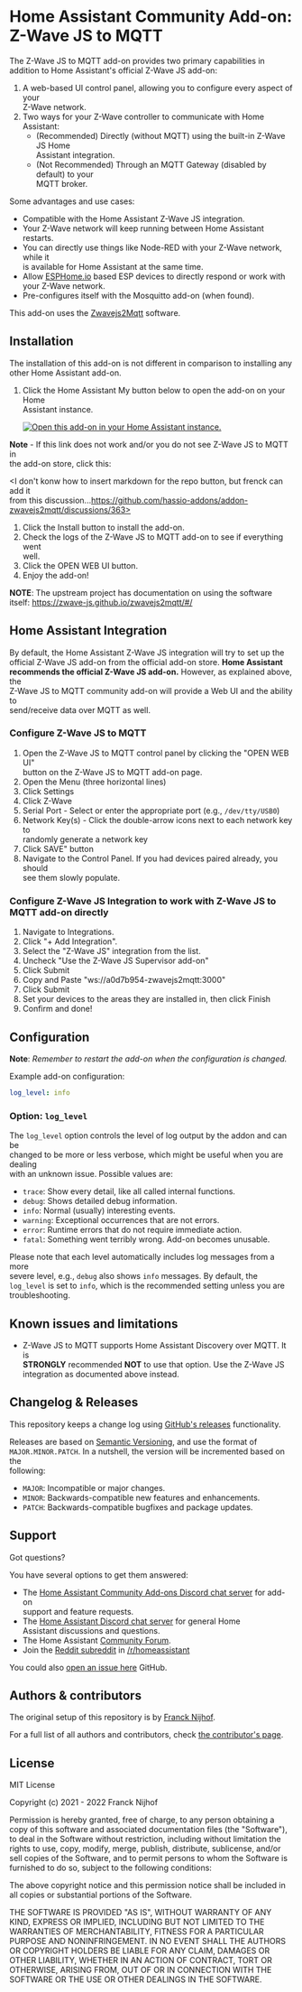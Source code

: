 # Home Assistant Community Add-on: Z-Wave JS to MQTT

The Z-Wave JS to MQTT add-on provides two primary capabilities in addition to
Home Assistant's official Z-Wave JS add-on:

1. A web-based UI control panel, allowing you to configure every aspect of your  
Z-Wave network.
1. Two ways for your Z-Wave controller to communicate with Home Assistant:
    - (Recommended) Directly (without MQTT) using the built-in Z-Wave JS Home  
    Assistant integration.
    - (Not Recommended) Through an MQTT Gateway (disabled by default) to your  
    MQTT broker.

Some advantages and use cases:

- Compatible with the Home Assistant Z-Wave JS integration.
- Your Z-Wave network will keep running between Home Assistant restarts.
- You can directly use things like Node-RED with your Z-Wave network, while it  
  is available for Home Assistant at the same time.
- Allow [ESPHome.io][esphome] based ESP devices to directly respond or work with  
  your Z-Wave network.
- Pre-configures itself with the Mosquitto add-on (when found).

This add-on uses the [Zwavejs2Mqtt][zwavejs2mqtt] software.

## Installation

The installation of this add-on is not different in comparison to installing any  
other Home Assistant add-on.

1. Click the Home Assistant My button below to open the add-on on your Home  
   Assistant instance.

   [![Open this add-on in your Home Assistant instance.][addon-badge]][addon]

**Note** - If this link does not work and/or you do not see Z-Wave JS to MQTT in  
the add-on store, click this:

<I don't konw how to insert markdown for the repo button, but frenck can add it  
from this discussion...https://github.com/hassio-addons/addon-zwavejs2mqtt/discussions/363>

1. Click the Install button to install the add-on.
1. Check the logs of the Z-Wave JS to MQTT add-on to see if everything went  
   well.
1. Click the OPEN WEB UI button.
1. Enjoy the add-on!

**NOTE**: The upstream project has documentation on using the software itself:
<https://zwave-js.github.io/zwavejs2mqtt/#/>

## Home Assistant Integration

By default, the Home Assistant Z-Wave JS integration will try to set up the  
official Z-Wave JS add-on from the official add-on store. **Home Assistant  
recommends the official Z-Wave JS add-on.** However, as explained above, the  
Z-Wave JS to MQTT community add-on will provide a Web UI and the ability to  
send/receive data over MQTT as well.

### Configure Z-Wave JS to MQTT

1. Open the Z-Wave JS to MQTT control panel by clicking the "OPEN WEB UI"  
   button on the Z-Wave JS to MQTT add-on page.
1. Open the Menu (three horizontal lines)
1. Click Settings
1. Click Z-Wave
1. Serial Port - Select or enter the appropriate port (e.g., `/dev/tty/USB0`)
1. Network Key(s) - Click the double-arrow icons next to each network key to  
   randomly generate a network key
1. Click SAVE" button
1. Navigate to the Control Panel. If you had devices paired already, you should  
   see them slowly populate.

### Configure Z-Wave JS Integration to work with Z-Wave JS to MQTT add-on directly

1. Navigate to Integrations.
1. Click "+ Add Integration".
1. Select the "Z-Wave JS" integration from the list.
1. Uncheck "Use the Z-Wave JS Supervisor add-on"
1. Click Submit
1. Copy and Paste "ws://a0d7b954-zwavejs2mqtt:3000"
1. Click Submit
1. Set your devices to the areas they are installed in, then click Finish
1. Confirm and done!

## Configuration

**Note**: _Remember to restart the add-on when the configuration is changed._

Example add-on configuration:

```yaml
log_level: info
```

### Option: `log_level`

The `log_level` option controls the level of log output by the addon and can be  
changed to be more or less verbose, which might be useful when you are dealing  
with an unknown issue. Possible values are:

- `trace`: Show every detail, like all called internal functions.
- `debug`: Shows detailed debug information.
- `info`: Normal (usually) interesting events.
- `warning`: Exceptional occurrences that are not errors.
- `error`: Runtime errors that do not require immediate action.
- `fatal`: Something went terribly wrong. Add-on becomes unusable.

Please note that each level automatically includes log messages from a more  
severe level, e.g., `debug` also shows `info` messages. By default, the  
`log_level` is set to `info`, which is the recommended setting unless you are  
troubleshooting.

## Known issues and limitations

- Z-Wave JS to MQTT supports Home Assistant Discovery over MQTT. It is  
  **STRONGLY** recommended **NOT** to use that option. Use the Z-Wave JS  
  integration as documented above instead.

## Changelog & Releases

This repository keeps a change log using [GitHub's releases][releases] functionality.

Releases are based on [Semantic Versioning][semver], and use the format of  
`MAJOR.MINOR.PATCH`. In a nutshell, the version will be incremented based on the  
following:

- `MAJOR`: Incompatible or major changes.
- `MINOR`: Backwards-compatible new features and enhancements.
- `PATCH`: Backwards-compatible bugfixes and package updates.

## Support

Got questions?

You have several options to get them answered:

- The [Home Assistant Community Add-ons Discord chat server][discord] for add-on  
  support and feature requests.
- The [Home Assistant Discord chat server][discord-ha] for general Home  
  Assistant discussions and questions.
- The Home Assistant [Community Forum][forum].
- Join the [Reddit subreddit][reddit] in [/r/homeassistant][reddit]

You could also [open an issue here][issue] GitHub.

## Authors & contributors

The original setup of this repository is by [Franck Nijhof][frenck].

For a full list of all authors and contributors,
check [the contributor's page][contributors].

## License

MIT License

Copyright (c) 2021 - 2022 Franck Nijhof

Permission is hereby granted, free of charge, to any person obtaining a copy
of this software and associated documentation files (the "Software"), to deal
in the Software without restriction, including without limitation the rights
to use, copy, modify, merge, publish, distribute, sublicense, and/or sell
copies of the Software, and to permit persons to whom the Software is
furnished to do so, subject to the following conditions:

The above copyright notice and this permission notice shall be included in all
copies or substantial portions of the Software.

THE SOFTWARE IS PROVIDED "AS IS", WITHOUT WARRANTY OF ANY KIND, EXPRESS OR
IMPLIED, INCLUDING BUT NOT LIMITED TO THE WARRANTIES OF MERCHANTABILITY,
FITNESS FOR A PARTICULAR PURPOSE AND NONINFRINGEMENT. IN NO EVENT SHALL THE
AUTHORS OR COPYRIGHT HOLDERS BE LIABLE FOR ANY CLAIM, DAMAGES OR OTHER
LIABILITY, WHETHER IN AN ACTION OF CONTRACT, TORT OR OTHERWISE, ARISING FROM,
OUT OF OR IN CONNECTION WITH THE SOFTWARE OR THE USE OR OTHER DEALINGS IN THE
SOFTWARE.

[addon-badge]: https://my.home-assistant.io/badges/supervisor_addon.svg
[addon]: https://my.home-assistant.io/redirect/supervisor_addon/?addon=a0d7b954_zwavejs2mqtt
[contributors]: https://github.com/hassio-addons/addon-zwavejs2mqtt/graphs/contributors
[discord-ha]: https://discord.gg/c5DvZ4e
[discord]: https://discord.me/hassioaddons
[esphome]: https://esphome.io/components/mqtt.html#on-message-trigger
[forum-shield]: https://img.shields.io/badge/community-forum-brightgreen.svg
[forum]: https://community.home-assistant.io/?u=frenck
[frenck]: https://github.com/frenck
[issue]: https://github.com/hassio-addons/addon-zwavejs2mqtt/issues
[reddit]: https://reddit.com/r/homeassistant
[releases]: https://github.com/hassio-addons/addon-zwavejs2mqtt/releases
[repository-badge]: https://my.home-assistant.io/badges/supervisor_add_addon_repository.svg
[repository]: https://my.home-assistant.io/redirect/supervisor_add_addon_repository/?repository_url=https%3A%2F%2Fgithub.com%2Fhassio-addons%2Frepository
[semver]: http://semver.org/spec/v2.0.0.htm
[zwavejs2mqtt]: https://github.com/zwave-js/zwavejs2mqtt
